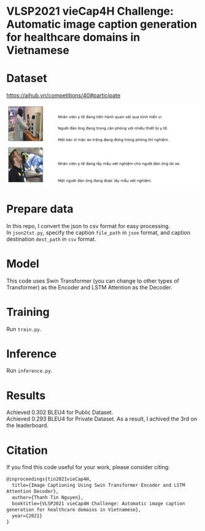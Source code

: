 # VLSP2021 vieCap4H Challenge: Automatic image caption generation for healthcare domains in Vietnamese
# Dataset
https://aihub.vn/competitions/40#participate

![Drag Racing](https://github.com/ngthanhtin/VLSP_ImageCaptioning/blob/master/image/image_captioning_vlsp.png?raw=true)

# Prepare data
In this repo, I convert the json to csv format for easy processing.</br>
In `json2txt.py`, specify the caption `file_path` in `json` format, and caption destination `dest_path` in `csv` format.

# Model
This code uses Swin Transformer (you can change to other types of Transformer) as the Encoder and LSTM Attention as the Decoder.

# Training
Run `train.py`.
# Inference
Run `inference.py`.

# Results
Achieved 0.302 BLEU4 for Public Dataset.</br>
Achieved 0.293 BLEU4 for Private Dataset. As a result, I achived the 3rd on the leaderboard.</br>

# Citation
If you find this code useful for your work, please consider citing:
```
@inproceedings{tin2021vieCap4H,
  title={Image Captioning Using Swin Transformer Encoder and LSTM Attention Decoder},
  author={Thanh Tin Nguyen},
  booktitle={VLSP2021 vieCap4H Challenge: Automatic image caption generation for healthcare domains in Vietnamese},
  year={2021}
}
```

